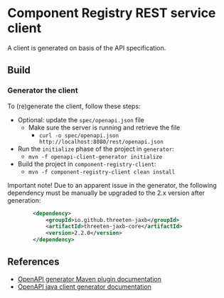 # Component Registry REST service client

A client is generated on basis of the API specification.

## Build

### Generator the client

To (re)generate the client, follow these steps:

* Optional: update the `spec/openapi.json` file
  * Make sure the server is running and retrieve the file
    * `curl -o spec/openapi.json http://localhost:8080/rest/openapi.json`
* Run the `initialize` phase of the project in `generator`:
  * `mvn -f openapi-client-generator initialize`
* Build the project in `component-registry-client`:
  * `mvn -f component-registry-client clean install`

Important note! Due to an apparent issue in the generator, the following
dependency must be manually be upgraded to the 2.x version after generation:

```xml
        <dependency>
            <groupId>io.github.threeten-jaxb</groupId>
            <artifactId>threeten-jaxb-core</artifactId>
            <version>2.2.0</version>
        </dependency>
```

## References

* [OpenAPI generator Maven plugin documentation](https://github.com/OpenAPITools/openapi-generator/blob/master/modules/openapi-generator-maven-plugin/README.md)
* [OpenAPI java client generator documentation](https://openapi-generator.tech/docs/generators/java/)
